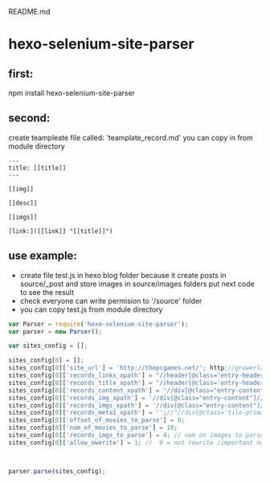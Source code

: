 README.md


# hexo-selenium-site-parser

## first:
npm install hexo-selenium-site-parser

## second:
create teampleate file called: 'teamplate_record.md' you can copy in from module directory
```
---
title: [[title]]
---

[[img]]

[[desc]]

[[imgs]]

[link:]([[link]] "[[title]]")

```

## use example:

* create file test.js in hexo blog folder because it create posts in source/_post and store images in source/images folders put next code to see the result
* check everyone can write permision to '/source' folder
* you can copy test.js from module directory

```javascript
var Parser = require('hexo-selenium-site-parser');
var parser = new Parser();

var sites_config = [];

sites_config[0] = [];
sites_config[0]['site_url'] = 'http://thepcgames.net/'; http://growerland.info/page/2/
sites_config[0]['records_links_xpath'] = "//header[@class='entry-header']/h1/a";
sites_config[0]['records_title_xpath'] = "//header[@class='entry-header']//h1";
sites_config[0]['records_content_xpath'] = '//div[@class="entry-content"]';
sites_config[0]['records_img_xpath'] = '//div[@class="entry-content"]//p//img'; //leave it empty if use many images at the same page
sites_config[0]['records_imgs_xpath'] = '//div[@class="entry-content"]//p//img'; //leave it empty if use only one image
sites_config[0]['records_meta1_xpath'] = '';//"//div[@class='tile-primary']//textarea";
sites_config[0]['offset_of_movies_to_parse'] = 0;
sites_config[0]['num_of_movies_to_parse'] = 10;
sites_config[0]['records_imgs_to_parse'] = 4; // num on images to parse per parsed post
sites_config[0]['allow_owerite'] = 1; //  0 = not rewrite /important not remove



parser.parse(sites_config);
```
